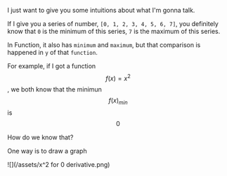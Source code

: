 I just want to give you some intuitions about what I'm gonna talk.

If I give you a series of number, `[0, 1, 2, 3, 4, 5, 6, 7]`, you definitely know that `0` is the minimum of this series, `7` is the maximum of this series.

In Function, it also has `minimum` and `maximum`, but that comparison is happened in `y` of that `function`.

For example, if I got a function $$f(x) = x^2$$, we both know that the minimun $$f(x)_{min}$$ is $$0$$

How do we know that?

One way is to draw a graph

![](/assets/x^2 for 0 derivative.png)

